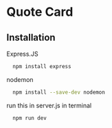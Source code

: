 
# Quote Card



## Installation

Express.JS
```bash
  npm install express
```
nodemon
```bash
  npm install --save-dev nodemon
```    

 run this in server.js in terminal 
```bash
  npm run dev
```